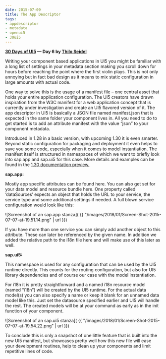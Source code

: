 ```yaml
---
date: 2015-07-09
title: The App Descriptor
tags:
- appdescriptor
- metadata
- openui5
- 30ui5
---
```


**[30 Days of UI5](/blog/posts/2015/07/04/30-days-of-ui5/)  &mdash; Day 6 by [Thilo Seidel](https://twitter.com/ThiloDev)**

Writing your component based applications in UI5 you might be familiar with a long list of settings in your metadata section making you scroll down for hours before reaching the point where the first violin plays. This is not only annoying but in fact bad design as it means to mix static configuration in large amounts with actual code.

One way to solve this is the usage of a manifest file – one central asset that holds your entire application configuration. The UI5 creators have drawn inspiration from the W3C manifest for a web application concept that is currently under investigation and create an UI5 flavored version of it. The app descriptor in UI5 is basically a JSON file named manifest.json that is expected in the same folder your component lives in. All you need to do to get started is to add an attribute manifest with the value “json” to your component metadata.

Introduced in 1.28 in a basic version, with upcoming 1.30 it is even smarter. Beyond static configuration for packaging and deployment it even helps to save you some code, especially when it comes to model instantiation. The manifest itself is structured in namespaces of which we want to briefly look into sap.app and sap.ui5 for this case. More details and examples can be found in the [1.30 documentation preview.](https://openui5beta.hana.ondemand.com/#docs/guide/be0cf40f61184b358b5faedaec98b2da.html)

**sap.app:**

Mostly app specific attributes can be found here. You can also get set for your data model and resource bundle here. One property called ‘dataSources’ expects an object that holds the URL to your service, the service type and some additional settings if needed. A full blown service configuration would look like this:

![Screenshot of an sap.app stanza]( {{ "/images/2018/01/Screen-Shot-2015-07-07-at-19.51.14.png" | url }})

If you have more than one service you can simply add another object to this attribute. These can later be referenced by the given name. In addition we added the relative path to the i18n file here and will make use of this later as well.

**sap.ui5:**

This namespace is used for any configuration that can be used by the UI5 runtime directly. This counts for the routing configuration, but also for UI5 library dependencies and of course our case with the model instantiation.

For i18n it is pretty straightforward and a named i18n resource model (named “i18n”) will be created by the UI5 runtime. For the actual data model(s) you can also specify a name or keep it blank for an unnamed data model like this. Just set the datasource specified earlier and UI5 will handle the rest. The created models will be at your command as early as in the init function of your component.

![Screenshot of an sap.ui5 stanza]( {{ "/images/2018/01/Screen-Shot-2015-07-07-at-19.54.22.png" | url }})

To conclude this is only a snapshot of one little feature that is built into the new UI5 manifest, but showcases pretty well how this new file will ease your development routines, help to clean up your components and limit repetitive lines of code.
